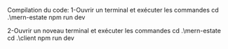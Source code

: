 Compilation du code:
1-Ouvrir un terminal et exécuter les commandes 
 cd .\mern-estate
npm run dev


2-Ouvrir un noveau terminal et exécuter les commandes 
cd .\mern-estate
cd .\client
npm run dev